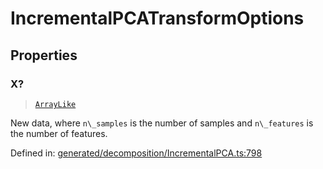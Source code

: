 # IncrementalPCATransformOptions

## Properties

### X?

> [`ArrayLike`](../types/ArrayLike.md)

New data, where `n\_samples` is the number of samples and `n\_features` is the number of features.

Defined in:  [generated/decomposition/IncrementalPCA.ts:798](https://github.com/transitive-bullshit/scikit-learn-ts/blob/b59c1ff/packages/sklearn/src/generated/decomposition/IncrementalPCA.ts#L798)

